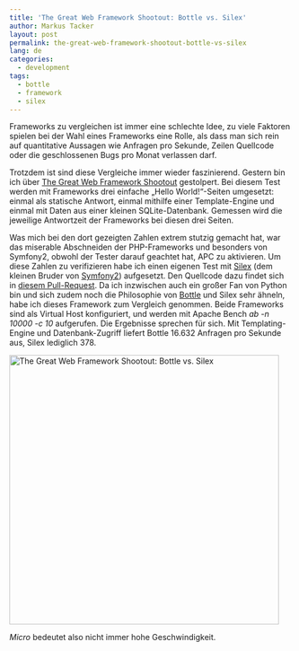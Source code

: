 ```yaml
---
title: 'The Great Web Framework Shootout: Bottle vs. Silex'
author: Markus Tacker
layout: post
permalink: the-great-web-framework-shootout-bottle-vs-silex
lang: de
categories:
  - development
tags:
  - bottle
  - framework
  - silex
---
```

Frameworks zu vergleichen ist immer eine schlechte Idee, zu viele Faktoren spielen bei der Wahl eines Frameworks eine Rolle, als dass man sich rein auf quantitative Aussagen wie Anfragen pro Sekunde, Zeilen Quellcode oder die geschlossenen Bugs pro Monat verlassen darf.

Trotzdem ist sind diese Vergleiche immer wieder faszinierend. Gestern bin ich über [The Great Web Framework Shootout][1] gestolpert. Bei diesem Test werden mit Frameworks drei einfache „Hello World!“-Seiten umgesetzt: einmal als statische Antwort, einmal mithilfe einer Template-Engine und einmal mit Daten aus einer kleinen SQLite-Datenbank. Gemessen wird die jeweilige Antwortzeit der Frameworks bei diesen drei Seiten.

Was mich bei den dort gezeigten Zahlen extrem stutzig gemacht hat, war das miserable Abschneiden der PHP-Frameworks und besonders von Symfony2, obwohl der Tester darauf geachtet hat, APC zu aktivieren. Um diese Zahlen zu verifizieren habe ich einen eigenen Test mit [Silex][2] (dem kleinen Bruder von [Symfony2][3]) aufgesetzt. Den Quellcode dazu findet sich in [diesem Pull-Request][4]. Da ich inzwischen auch ein großer Fan von Python bin und sich zudem noch die Philosophie von [Bottle][5] und Silex sehr ähneln, habe ich dieses Framework zum Vergleich genommen. Beide Frameworks sind als Virtual Host konfiguriert, und werden mit Apache Bench *ab -n 10000 -c 10* aufgerufen. Die Ergebnisse sprechen für sich. Mit Templating-Engine und Datenbank-Zugriff liefert Bottle 16.632 Anfragen pro Sekunde aus, Silex lediglich 378.

<img src="https://docs.google.com/spreadsheet/oimg?key=0AtTPpgm7INxMdFVhamJOZ0N5YzVtMW80TEx2akljdEE&#038;oid=1&#038;zx=1joaj0cdr67a" alt="The Great Web Framework Shootout: Bottle vs. Silex" width="480" />

*Micro* bedeutet also nicht immer hohe Geschwindigkeit.

 [1]: http://blog.curiasolutions.com/the-great-web-framework-shootout/
 [2]: http://silex.sensiolabs.org/
 [3]: http://symfony.com/
 [4]: https://github.com/seedifferently/the-great-web-framework-shootout/pull/15
 [5]: http://bottlepy.org/docs/dev/
